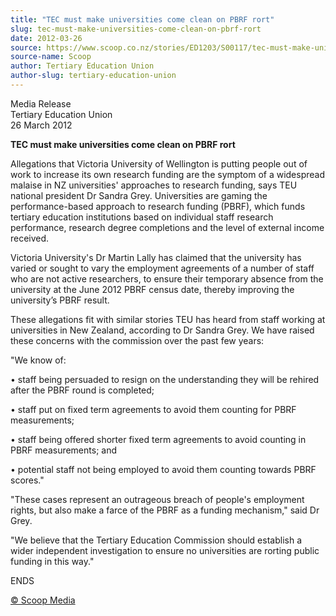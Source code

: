 ```yaml
---
title: "TEC must make universities come clean on PBRF rort"
slug: tec-must-make-universities-come-clean-on-pbrf-rort
date: 2012-03-26
source: https://www.scoop.co.nz/stories/ED1203/S00117/tec-must-make-universities-come-clean-on-pbrf-rort.htm
source-name: Scoop
author: Tertiary Education Union
author-slug: tertiary-education-union
---
```


<p>Media Release<br>Tertiary Education Union<br>26 March
2012</p>

<p><strong>TEC must make universities come clean on PBRF
rort</strong></p>

<p>Allegations that Victoria University of
Wellington is putting people out of work to increase its own
research funding are the symptom of a widespread malaise in
NZ universities' approaches to research funding, says TEU
national president Dr Sandra Grey. Universities are gaming
the performance-based approach to research funding (PBRF),
which funds tertiary education institutions based on
individual staff research performance, research degree
completions and the level of external income received. 
</p>

<p>Victoria University's Dr Martin Lally has claimed that
the university has varied or sought to vary the employment
agreements of a number of staff who are not active
researchers, to ensure their temporary absence from the
university at the June 2012 PBRF census date, thereby
improving the university’s PBRF result.</p>

<p>These
allegations fit with similar stories TEU has heard from
staff working at universities in New Zealand, according to
Dr Sandra Grey. We have raised these concerns with the
commission over the past few years:</p>

<p>"We know of:</p>

<p>•
staff being persuaded to resign on the understanding they
will be rehired after the PBRF round is completed;</p>

<p>•
staff put on fixed term agreements to avoid them counting
for PBRF measurements;</p>

<p>• staff being offered shorter
fixed term agreements to avoid counting in PBRF
measurements; and</p>

<p>• potential staff not being employed
to avoid them counting towards PBRF scores."</p>

<p>"These cases
represent an outrageous breach of people's employment
rights, but also make a farce of the PBRF as a funding
mechanism," said Dr Grey.</p>

<p>"We believe that the Tertiary
Education Commission should establish a wider independent
investigation to ensure no universities are rorting public
funding in this
way."</p>

<p>ENDS</p><p>
<a href="http://www.scoop.co.nz/about/terms.html" target="_blank"><span>© Scoop Media</span></a>
         </p>